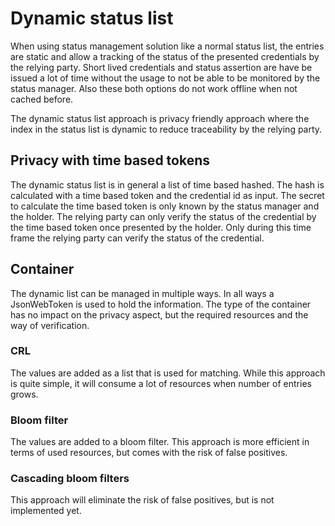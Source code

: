 # Dynamic status list

When using status management solution like a normal status list, the entries are static and allow a tracking of the status of the presented credentials by the relying party. Short lived credentials and status assertion are have be issued a lot of time without the usage to not be able to be monitored by the status manager. Also these both options do not work offline when not cached before.

The dynamic status list approach is privacy friendly approach where the index in the status list is dynamic to reduce traceability by the relying party.

## Privacy with time based tokens

The dynamic status list is in general a list of time based hashed. The hash is calculated with a time based token and the credential id as input. The secret to calculate the time based token is only known by the status manager and the holder. The relying party can only verify the status of the credential by the time based token once presented by the holder. Only during this time frame the relying party can verify the status of the credential.

## Container

The dynamic list can be managed in multiple ways. In all ways a JsonWebToken is used to hold the information. The type of the container has no impact on the privacy aspect, but the required resources and the way of verification.

### CRL

The values are added as a list that is used for matching. While this approach is quite simple, it will consume a lot of resources when number of entries grows.

### Bloom filter

The values are added to a bloom filter. This approach is more efficient in terms of used resources, but comes with the risk of false positives.

### Cascading bloom filters

This approach will eliminate the risk of false positives, but is not implemented yet.